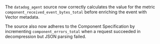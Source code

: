 The `datadog_agent` source now correctly calculates the value for the metric `component_received_event_bytes_total` before enriching the event with Vector metadata.

The source also now adheres to the Component Specification by incrementing `component_errors_total` when a request succeeded in decompression but JSON parsing failed.

